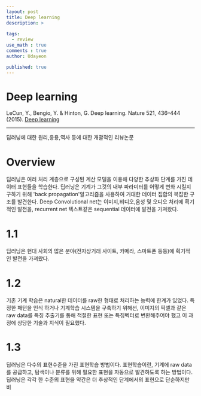 ```yaml
---
layout: post
title: Deep learning
description: >
  
tags:
  - review
use_math : true
comments : true
author: Udayeon

published: true
---
```


# Deep learning
LeCun, Y., Bengio, Y. & Hinton, G. Deep learning. Nature 521, 436–444 (2015). 
[Deep learning](https://doi.org/10.1038/nature14539)
* * *
딥러닝에 대한 원리,응용,역사 등에 대한 개괄적인 리뷰논문

# Overview
딥러닝은 여러 처리 계층으로 구성된 계산 모델을 이용해 다양한 추상화 단계를 가진 데이터 표현들을 학습한다. 딥러닝은 기계가 그것의 내부 
파라미터를 어떻게 변화 시킬지 구하기 위해 'back propagation'알고리즘을 사용하여 거대한 데이터 집합의 복잡한 구조를 발견한다. 
Deep Convolutional net는 이미지,비디오,음성 및 오디오 처리에 획기적인 발전을, recurrent net 텍스트같은 sequential 데이터에 발전을 가져왔다.

# 1.1
딥러닝은 현대 사회의 많은 분야(전자상거래 사이트, 카메라, 스마트폰 등등)에 획기적인 발전을 가져왔다. 

# 1.2
기존 기계 학습은 natural한 데이터를 raw한 형태로 처리하는 능력에 한계가 있었다. 특정한 패턴을 인식 하거나 기계학습 시스템을 구축하기 위해선,
이미지의 픽셀과 같은 raw data를 특징 추출기를 통해 적절한 표현 또는 특징벡터로 변환해주어야 했고 이 과정에 상당한 기술과 지식이 필요했다.

# 1.3
딥러닝은 다수의 표현수준을 가진 표현학습 방법이다. 표현학습이란, 기계에 raw data를 공급하고, 탐색이나 분류를 위해 필요한 표현을 자동으로
발견하도록 하는 방법이다.딥러닝은 각각 한 수준의 표현을 약간은 더 추상적인 단계에서의 표현으로 단순하지만 비
